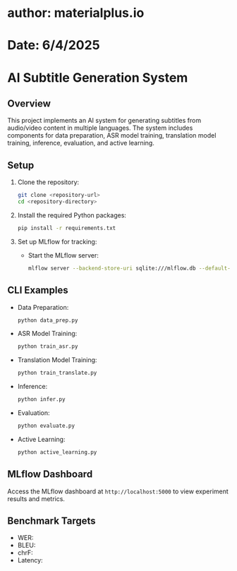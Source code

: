 # author: materialplus.io
# Date: 6/4/2025

# AI Subtitle Generation System

## Overview

This project implements an AI system for generating subtitles from audio/video content in multiple languages. The system includes components for data preparation, ASR model training, translation model training, inference, evaluation, and active learning.

## Setup

1. Clone the repository:
   ```bash
   git clone <repository-url>
   cd <repository-directory>
   ```

2. Install the required Python packages:
   ```bash
   pip install -r requirements.txt
   ```

3. Set up MLflow for tracking:
   - Start the MLflow server:
     ```bash
     mlflow server --backend-store-uri sqlite:///mlflow.db --default-artifact-root ./mlruns
     ```

## CLI Examples

- Data Preparation:
  ```bash
  python data_prep.py
  ```

- ASR Model Training:
  ```bash
  python train_asr.py
  ```

- Translation Model Training:
  ```bash
  python train_translate.py
  ```

- Inference:
  ```bash
  python infer.py
  ```

- Evaluation:
  ```bash
  python evaluate.py
  ```

- Active Learning:
  ```bash
  python active_learning.py
  ```

## MLflow Dashboard

Access the MLflow dashboard at `http://localhost:5000` to view experiment results and metrics.

## Benchmark Targets

- WER: <target-value>
- BLEU: <target-value>
- chrF: <target-value>
- Latency: <target-value>
